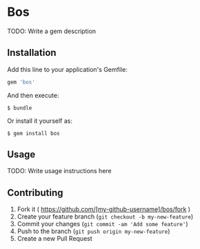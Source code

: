 # Bos

TODO: Write a gem description

## Installation

Add this line to your application's Gemfile:

```ruby
gem 'bos'
```

And then execute:

    $ bundle

Or install it yourself as:

    $ gem install bos

## Usage

TODO: Write usage instructions here

## Contributing

1. Fork it ( https://github.com/[my-github-username]/bos/fork )
2. Create your feature branch (`git checkout -b my-new-feature`)
3. Commit your changes (`git commit -am 'Add some feature'`)
4. Push to the branch (`git push origin my-new-feature`)
5. Create a new Pull Request
